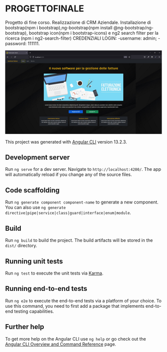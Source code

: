 # PROGETTOFINALE

Progetto di fine corso. Realizzazione di CRM Aziendale. 
Installazione di bootstrap(npm i bootstrap),ng-bootstrap(npm install @ng-bootstrap/ng-bootstrap), bootstrap icon(npm i bootstrap-icons) e ng2 search filter per la ricerca (npm i ng2-search-filter) 
CREDENZIALI LOGIN:
-username: admin;
-password: 111111.

<img src="images/HomeSenzaLogin.jpg">

This project was generated with [Angular CLI](https://github.com/angular/angular-cli) version 13.2.3.

## Development server

Run `ng serve` for a dev server. Navigate to `http://localhost:4200/`. The app will automatically reload if you change any of the source files.

## Code scaffolding

Run `ng generate component component-name` to generate a new component. You can also use `ng generate directive|pipe|service|class|guard|interface|enum|module`.

## Build

Run `ng build` to build the project. The build artifacts will be stored in the `dist/` directory.

## Running unit tests

Run `ng test` to execute the unit tests via [Karma](https://karma-runner.github.io).

## Running end-to-end tests

Run `ng e2e` to execute the end-to-end tests via a platform of your choice. To use this command, you need to first add a package that implements end-to-end testing capabilities.

## Further help

To get more help on the Angular CLI use `ng help` or go check out the [Angular CLI Overview and Command Reference](https://angular.io/cli) page.
